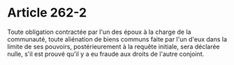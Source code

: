 # Article 262-2

Toute obligation contractée par l'un des époux à la charge de la communauté, toute aliénation de biens communs faite par l'un d'eux dans la limite de ses pouvoirs, postérieurement à la requête initiale, sera déclarée nulle, s'il est prouvé qu'il y a eu fraude aux droits de l'autre conjoint.